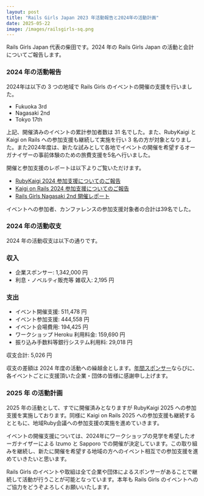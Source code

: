 ```yaml
---
layout: post
title: "Rails Girls Japan 2023 年活動報告と2024年の活動計画"
date: 2025-05-22
image: /images/railsgirls-sq.png
---
```


Rails Girls Japan 代表の柴田です。2024 年の Rails Girls Japan の活動と会計についてご報告します。

### 2024 年の活動報告

2024年は以下の 3 つの地域で Rails Girls のイベントの開催の支援を行いました。

* Fukuoka 3rd
* Nagasaki 2nd
* Tokyo 17th

上記、開催済みのイベントの累計参加者数は 31 名でした。また、RubyKaigi と Kaigi on Rails への参加支援も継続して実施を行い 3 名の方が対象となりました。また2024年度は、新たな試みとして各地でイベントの開催を希望するオーガナイザーの事前体験のための旅費支援を5名へ行いました。

開催と参加支援のレポートは以下よりご覧いただけます。

* [RubyKaigi 2024 参加支援についてのご報告](https://railsgirls.jp/2024/06/11/rubykaigi2024-support-for-alumni/)
* [Kaigi on Rails 2024 参加支援についてのご報告](https://railsgirls.jp/2024/12/08/kaigi-on-rails-2024-support-for-alumni/)
* [Rails Girls Nagasaki 2nd 開催レポート](https://railsgirls.jp/2025/03/01/railsgirls-nagasaki-2nd/)

イベントへの参加者、カンファレンスの参加支援対象者の合計は39名でした。

### 2024 年の活動収支

2024 年の活動収支は以下の通りです。

<h3>収入</h3>

* 企業スポンサー: 1,342,000 円
* 利息・ノベルティ販売等 雑収入: 2,195 円

<h3>支出</h3>

* イベント開催支援: 511,478 円
* イベント参加支援: 444,558 円
* イベント会場費用: 194,425 円
* ワークショップ Heroku 利用料金: 159,690 円
* 振り込み手数料等銀行システム利用料: 29,018 円

収支合計: 5,026 円

収支の差額は 2024 年度の活動への繰越金とします。[年間スポンサー](https://railsgirls.jp/sponsors/)ならびに、各イベントごとに支援頂いた企業・団体の皆様に感謝申し上げます。

### 2025 年 の活動計画

2025 年の活動として、すでに開催済みとなりますが RubyKaigi 2025 への参加支援を実施しております。同様に Kaigi on Rails 2025 への参加支援も継続するとともに、地域Ruby会議への参加支援の実施を進めていきます。

イベントの開催支援については、2024年にワークショップの見学を希望したオーガナイザーによる Izumo と Sapporo での開催が決定しています。この取り組みを継続し、新たに開催を希望する地域の方へのイベント相互での参加支援を進めていきたいと思います。

Rails Girls のイベントや取組は全て企業や団体によるスポンサーがあることで継続して活動が行うことが可能となっています。本年も Rails Girls のイベントへのご協力をどうぞよろしくお願いいたします。
